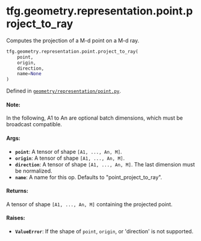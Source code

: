 <div itemscope itemtype="http://developers.google.com/ReferenceObject">
<meta itemprop="name" content="tfg.geometry.representation.point.project_to_ray" />
<meta itemprop="path" content="Stable" />
</div>

# tfg.geometry.representation.point.project_to_ray

Computes the projection of a M-d point on a M-d ray.

``` python
tfg.geometry.representation.point.project_to_ray(
    point,
    origin,
    direction,
    name=None
)
```



Defined in [`geometry/representation/point.py`](https://github.com/tensorflow/graphics/blob/master/tensorflow_graphics/geometry/representation/point.py).

<!-- Placeholder for "Used in" -->

#### Note:

In the following, A1 to An are optional batch dimensions, which must be
broadcast compatible.


#### Args:

* <b>`point`</b>: A tensor of shape `[A1, ..., An, M]`.
* <b>`origin`</b>: A tensor of shape `[A1, ..., An, M]`.
* <b>`direction`</b>: A tensor of shape `[A1, ..., An, M]`. The last dimension must be
  normalized.
* <b>`name`</b>: A name for this op. Defaults to "point_project_to_ray".


#### Returns:

A tensor of shape `[A1, ..., An, M]` containing the projected point.


#### Raises:

* <b>`ValueError`</b>: If the shape of `point`, `origin`, or 'direction' is not
supported.
